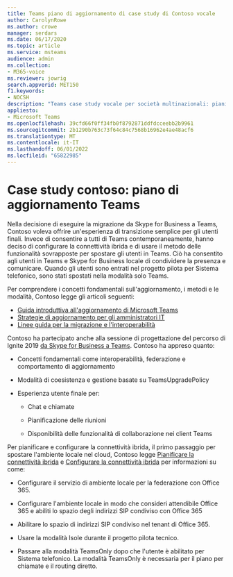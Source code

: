```yaml
---
title: Teams piano di aggiornamento di case study di Contoso vocale
author: CarolynRowe
ms.author: crowe
manager: serdars
ms.date: 06/17/2020
ms.topic: article
ms.service: msteams
audience: admin
ms.collection:
- M365-voice
ms.reviewer: jowrig
search.appverid: MET150
f1.keywords:
- NOCSH
description: "Teams case study vocale per società multinazionali: pianificazione dell'aggiornamento."
appliesto:
- Microsoft Teams
ms.openlocfilehash: 39cfd66f0ff34fb0f8792871ddfdcceebb2b9961
ms.sourcegitcommit: 2b1290b763c73f64c84c7568b16962e4ae48acf6
ms.translationtype: MT
ms.contentlocale: it-IT
ms.lasthandoff: 06/01/2022
ms.locfileid: "65822985"
---
```

# <a name="contoso-case-study-teams-upgrade-plan"></a>Case study contoso: piano di aggiornamento Teams

Nella decisione di eseguire la migrazione da Skype for Business a Teams, Contoso voleva offrire un'esperienza di transizione semplice per gli utenti finali. Invece di consentire a tutti di Teams contemporaneamente, hanno deciso di configurare la connettività ibrida e di usare il metodo delle funzionalità sovrapposte per spostare gli utenti in Teams. Ciò ha consentito agli utenti in Teams e Skype for Business locale di condividere la presenza e comunicare. Quando gli utenti sono entrati nel progetto pilota per Sistema telefonico, sono stati spostati nella modalità solo Teams.

Per comprendere i concetti fondamentali sull'aggiornamento, i metodi e le modalità, Contoso legge gli articoli seguenti:

- [Guida introduttiva all'aggiornamento di Microsoft Teams](upgrade-start-here.md)
- [Strategie di aggiornamento per gli amministratori IT](upgrade-to-teams-on-prem-implement.md) 
- [Linee guida per la migrazione e l'interoperabilità](migration-interop-guidance-for-teams-with-skype.md)
 
Contoso ha partecipato anche alla sessione di progettazione del percorso di Ignite 2019 [da Skype for Business a Teams](https://myignite.microsoft.com/archives/IG20-OD251). Contoso ha appreso quanto:

- Concetti fondamentali come interoperabilità, federazione e comportamento di aggiornamento 

- Modalità di coesistenza e gestione basate su TeamsUpgradePolicy 

- Esperienza utente finale per: 

  - Chat e chiamate 

  - Pianificazione delle riunioni 

  - Disponibilità delle funzionalità di collaborazione nei client Teams 

Per pianificare e configurare la connettività ibrida, il primo passaggio per spostare l'ambiente locale nel cloud, Contoso legge [Pianificare la connettività ibrida](/SkypeForBusiness/hybrid/plan-hybrid-connectivity) e [Configurare la connettività ibrida](/SkypeForBusiness/hybrid/configure-hybrid-connectivity) per informazioni su come: 

  - Configurare il servizio di ambiente locale per la federazione con Office 365. 

  - Configurare l'ambiente locale in modo che consideri attendibile Office 365 e abiliti lo spazio degli indirizzi SIP condiviso con Office 365 

  - Abilitare lo spazio di indirizzi SIP condiviso nel tenant di Office 365.

  - Usare la modalità Isole durante il progetto pilota tecnico.

  - Passare alla modalità TeamsOnly dopo che l'utente è abilitato per Sistema telefonico. La modalità TeamsOnly è necessaria per il piano per chiamate e il routing diretto.
